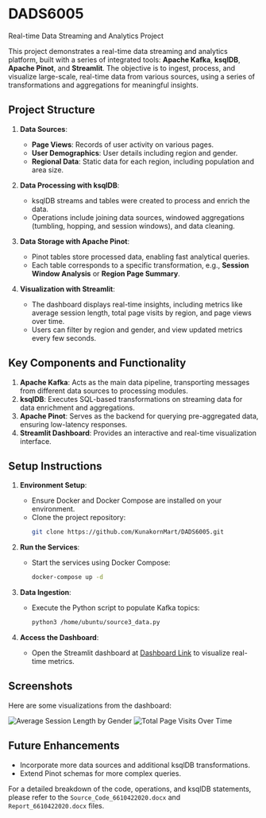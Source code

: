 # DADS6005
Real-time Data Streaming and Analytics Project

This project demonstrates a real-time data streaming and analytics platform, built with a series of integrated tools: **Apache Kafka**, **ksqlDB**, **Apache Pinot**, and **Streamlit**. The objective is to ingest, process, and visualize large-scale, real-time data from various sources, using a series of transformations and aggregations for meaningful insights.

## Project Structure
1. **Data Sources**: 
   - **Page Views**: Records of user activity on various pages.
   - **User Demographics**: User details including region and gender.
   - **Regional Data**: Static data for each region, including population and area size.

2. **Data Processing with ksqlDB**: 
   - ksqlDB streams and tables were created to process and enrich the data.
   - Operations include joining data sources, windowed aggregations (tumbling, hopping, and session windows), and data cleaning.

3. **Data Storage with Apache Pinot**:
   - Pinot tables store processed data, enabling fast analytical queries.
   - Each table corresponds to a specific transformation, e.g., **Session Window Analysis** or **Region Page Summary**.

4. **Visualization with Streamlit**:
   - The dashboard displays real-time insights, including metrics like average session length, total page visits by region, and page views over time.
   - Users can filter by region and gender, and view updated metrics every few seconds.

## Key Components and Functionality
1. **Apache Kafka**: Acts as the main data pipeline, transporting messages from different data sources to processing modules.
2. **ksqlDB**: Executes SQL-based transformations on streaming data for data enrichment and aggregations.
3. **Apache Pinot**: Serves as the backend for querying pre-aggregated data, ensuring low-latency responses.
4. **Streamlit Dashboard**: Provides an interactive and real-time visualization interface.

## Setup Instructions
1. **Environment Setup**:
    - Ensure Docker and Docker Compose are installed on your environment.
    - Clone the project repository: 
      ```bash
      git clone https://github.com/KunakornMart/DADS6005.git
      ```

2. **Run the Services**:
    - Start the services using Docker Compose:
      ```bash
      docker-compose up -d
      ```

3. **Data Ingestion**:
    - Execute the Python script to populate Kafka topics:
      ```bash
      python3 /home/ubuntu/source3_data.py
      ```

4. **Access the Dashboard**:
    - Open the Streamlit dashboard at [Dashboard Link](http://ec2-47-129-89-174.ap-southeast-1.compute.amazonaws.com:8501) to visualize real-time metrics.

## Screenshots
Here are some visualizations from the dashboard:

![Average Session Length by Gender](link_to_image1)
![Total Page Visits Over Time](link_to_image2)

## Future Enhancements
- Incorporate more data sources and additional ksqlDB transformations.
- Extend Pinot schemas for more complex queries.

For a detailed breakdown of the code, operations, and ksqlDB statements, please refer to the `Source_Code_6610422020.docx` and `Report_6610422020.docx` files.
